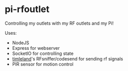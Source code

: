 # pi-rfoutlet
Controlling my outlets with my RF outlets and my Pi!

Uses:
* NodeJS
* Express for webserver
* SocketIO for controlling state
* [timleland](https://github.com/timleland/rfoutlet)'s RFsniffer/codesend for sending rf signals
* PIR sensor for motion control
